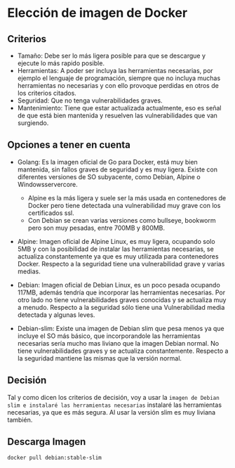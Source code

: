 # Elección de imagen de Docker

## Criterios
- Tamaño: Debe ser lo más ligera posible para que se descargue y ejecute lo más rapido posible.
- Herramientas: A poder ser incluya las herramientas necesarias, por ejemplo el lenguaje de programación, siempre que no incluya muchas herramientas no necesarias y con ello provoque perdidas en otros de los criterios citados.
- Seguridad: Que no tenga vulnerabilidades graves.
- Mantenimiento: Tiene que estar actualizada actualmente, eso es señal de que está bien mantenida y resuelven las vulnerabilidades que van surgiendo.

## Opciones a tener en cuenta
- Golang: Es la imagen oficial de Go para Docker, está muy bien mantenida, sin fallos graves de seguridad y es muy ligera. Existe con diferentes versiones de SO subyacente, como Debian, Alpine o Windowsservercore. 
    - Alpine es la más ligera y suele ser la más usada en contenedores de Docker pero tiene detectada una vulnerabilidad muy grave con los certificados ssl.
    - Con Debian se crean varias versiones como bullseye, bookworm pero son muy pesadas, entre 700MB y 800MB.

- Alpine: Imagen oficial de Alpine Linux, es muy ligera, ocupando solo 5MB y con la posibilidad de instalar las herramientas necesarias, se actualiza constantemente ya que es muy utilizada para contenedores Docker. Respecto a la seguridad tiene una vulnerabilidad grave y varias medias.

- Debian: Imagen oficial de Debian Linux, es un poco pesada ocupando 117MB, además tendría que incorporar las herramientas necesarias. Por otro lado no tiene vulnerabilidades graves conocidas y se actualiza muy a menudo. Respecto a la seguridad sólo tiene una Vulnerabilidad media detectada y algunas leves.

- Debian-slim: Existe una imagen de Debian slim que pesa menos ya que incluye el SO más básico, que incorporandole las herramientas necesarias sería mucho mas liviano que la imagen Debian normal. No tiene vulnerabilidades graves y se actualiza constantemente. Respecto a la seguridad mantiene las mismas que la versión normal.

## Decisión
Tal y como dicen los criterios de decisión, voy a usar la `imagen de Debian slim e instalaré las herramientas necesarias` instalaré las herramientas necesarias, ya que es más segura. Al usar la versión slim es muy liviana también.

## Descarga Imagen
```bash
docker pull debian:stable-slim
```